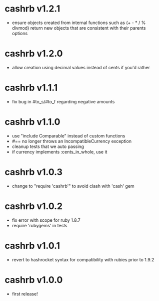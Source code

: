 cashrb v1.2.1
=============
 - ensure objects created from internal functions such as (+ - * / % divmod)
   return new objects that are consistent with their parents options

cashrb v1.2.0
=============
 - allow creation using decimal values instead of cents if you'd rather

cashrb v1.1.1
=============
 - fix bug in #to_s/#to_f regarding negative amounts

cashrb v1.1.0
=============
 - use "include Comparable" instead of custom functions
 - #== no longer throws an IncompatibleCurrency exception
 - cleanup tests that we auto passing
 - if currency implements :cents_in_whole, use it

cashrb v1.0.3
=============
 - change to "require 'cashrb'" to avoid clash with 'cash' gem

cashrb v1.0.2
=============
 - fix error with scope for ruby 1.8.7
 - require 'rubygems' in tests

cashrb v1.0.1
=============
 - revert to hashrocket syntax for compatibility with rubies prior to 1.9.2

cashrb v1.0.0
=============
 - first release!
